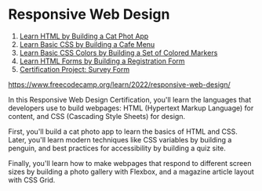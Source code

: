 # Responsive Web Design

<ol>
  <li><a href="1. Learn HTML by Building a Cat Phot App">Learn HTML by Building a Cat Phot App</a></li>
  <li><a href="2. Learn Basic CSS by Building a Cafe Menu">Learn Basic CSS by Building a Cafe Menu</a></li>
  <li><a href="3. Learn Basic CSS Colors by Building a Set of Colored Markers">Learn Basic CSS Colors by Building a Set of Colored Markers</a></li>
  <li><a href="4. Learn HTML Forms by Building a Registration Form">Learn HTML Forms by Building a Registration Form</a></li>
  <li><a href="././5. Certification Project: Survey Form"> Certification Project: Survey Form</a></li>
</ol>

https://www.freecodecamp.org/learn/2022/responsive-web-design/

In this Responsive Web Design Certification, you'll learn the languages that developers use to build webpages: HTML (Hypertext Markup Language) for content, and CSS (Cascading Style Sheets) for design.

First, you'll build a cat photo app to learn the basics of HTML and CSS. Later, you'll learn modern techniques like CSS variables by building a penguin, and best practices for accessibility by building a quiz site.

Finally, you'll learn how to make webpages that respond to different screen sizes by building a photo gallery with Flexbox, and a magazine article layout with CSS Grid.
